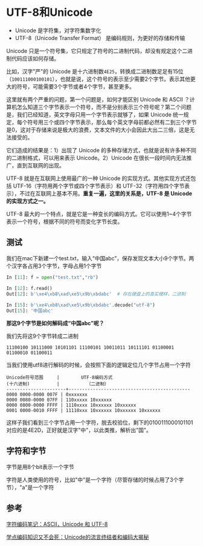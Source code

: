 # UTF-8和Unicode

- Unicode 是字符集，对字符集数字化
- UTF-8（Unicode Transfer Format） 是编码规则，为更好的存储和传输

Unicode 只是一个符号集，它只规定了符号的二进制代码，却没有规定这个二进制代码应该如何存储。

比如，汉字"严"的 Unicode 是十六进制数`4E25`，转换成二进制数足足有15位（`100111000100101`），也就是说，这个符号的表示至少需要2个字节。表示其他更大的符号，可能需要3个字节或者4个字节，甚至更多。

这里就有两个严重的问题，第一个问题是，如何才能区别 Unicode 和 ASCII ？计算机怎么知道三个字节表示一个符号，而不是分别表示三个符号呢？第二个问题是，我们已经知道，英文字母只用一个字节表示就够了，如果 Unicode 统一规定，每个符号用三个或四个字节表示，那么每个英文字母前都必然有二到三个字节是0，这对于存储来说是极大的浪费，文本文件的大小会因此大出二三倍，这是无法接受的。

它们造成的结果是：1）出现了 Unicode 的多种存储方式，也就是说有许多种不同的二进制格式，可以用来表示 Unicode。2）Unicode 在很长一段时间内无法推广，直到互联网的出现。

UTF-8 就是在互联网上使用最广的一种 Unicode 的实现方式。其他实现方式还包括 UTF-16（字符用两个字节或四个字节表示）和 UTF-32（字符用四个字节表示），不过在互联网上基本不用。**重复一遍，这里的关系是，UTF-8 是 Unicode 的实现方式之一。**

UTF-8 最大的一个特点，就是它是一种变长的编码方式。它可以使用1~4个字节表示一个符号，根据不同的符号而变化字节长度。

## 测试

我们在mac下新建一个test.txt，输入“中国abc”，保存发现文本大小9个字节。两个汉字各占用3个字节，字母占用1个字节

```python
In [11]: f = open("test.txt","rb")

In [12]: f.read()
Out[12]: b'\xe4\xb8\xad\xe5\x9b\xbdabc'  # 存在硬盘上的真实模样，二进制
  
In [15]: b'\xe4\xb8\xad\xe5\x9b\xbdabc'.decode("utf-8")
Out[15]: '中国abc'
```

**那这9个字节是如何解码成“中国abc”呢？**

我们先将这9个字节转成二进制

```
11100100 10111000 10101101 11100101 10011011 10111101 01100001 01100010 01100011
```

当我们使用utf8进行解码的时候，会按照下面的逻辑定位几个字节占用一个字符

```
Unicode符号范围     |        UTF-8编码方式
(十六进制)          |          （二进制）
----------------------+---------------------------------------------
0000 0000-0000 007F | 0xxxxxxx
0000 0080-0000 07FF | 110xxxxx 10xxxxxx
0000 0800-0000 FFFF | 1110xxxx 10xxxxxx 10xxxxxx
0001 0000-0010 FFFF | 11110xxx 10xxxxxx 10xxxxxx 10xxxxxx
```

这样子我们看到三个字节占用一个字符，脱去校验位，剩下的0100111000101101对应的是4E2D，正好就是汉字"中"，以此类推，解析出"国"。

## 字符和字节

字节是用8个bit表示一个字节

字符是人类使用的符号，比如"中"是一个字符（尽管存储的时候占用了3个字节），"a"是一个字符

## 参考

[字符编码笔记：ASCII，Unicode 和 UTF-8](http://www.ruanyifeng.com/blog/2007/10/ascii_unicode_and_utf-8.html)

[学点编码知识又不会死：Unicode的流言终结者和编码大揭秘 ](https://www.freebuf.com/articles/others-articles/25623.html)